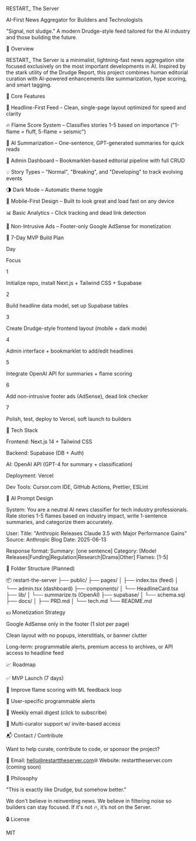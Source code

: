 RESTART_ The Server

AI-First News Aggregator for Builders and Technologists

"Signal, not sludge." A modern Drudge-style feed tailored for the AI industry and those building the future.

📌 Overview

RESTART_ The Server is a minimalist, lightning-fast news aggregation site focused exclusively on the most important developments in AI. Inspired by the stark utility of the Drudge Report, this project combines human editorial curation with AI-powered enhancements like summarization, hype scoring, and smart tagging.

🚀 Core Features

📰 Headline-First Feed – Clean, single-page layout optimized for speed and clarity

🔥 Flame Score System – Classifies stories 1-5 based on importance ("1-flame = fluff, 5-flame = seismic")

🤖 AI Summarization – One-sentence, GPT-generated summaries for quick reads

🧠 Admin Dashboard – Bookmarklet-based editorial pipeline with full CRUD

💡 Story Types – "Normal", "Breaking", and "Developing" to track evolving events

🌗 Dark Mode – Automatic theme toggle

📱 Mobile-First Design – Built to look great and load fast on any device

📊 Basic Analytics – Click tracking and dead link detection

🧼 Non-Intrusive Ads – Footer-only Google AdSense for monetization

📅 7-Day MVP Build Plan

Day

Focus

1

Initialize repo, install Next.js + Tailwind CSS + Supabase

2

Build headline data model, set up Supabase tables

3

Create Drudge-style frontend layout (mobile + dark mode)

4

Admin interface + bookmarklet to add/edit headlines

5

Integrate OpenAI API for summaries + flame scoring

6

Add non-intrusive footer ads (AdSense), dead link checker

7

Polish, test, deploy to Vercel, soft launch to builders

🧱 Tech Stack

Frontend: Next.js 14 + Tailwind CSS

Backend: Supabase (DB + Auth)

AI: OpenAI API (GPT-4 for summary + classification)

Deployment: Vercel

Dev Tools: Cursor.com IDE, GitHub Actions, Prettier, ESLint

🧠 AI Prompt Design

System: You are a neutral AI news classifier for tech industry professionals. Rate stories 1-5 flames based on industry impact, write 1-sentence summaries, and categorize them accurately.

User: Title: "Anthropic Releases Claude 3.5 with Major Performance Gains"
Source: Anthropic Blog
Date: 2025-06-13

Response format:
Summary: [one sentence]
Category: [Model Releases|Funding|Regulation|Research|Drama|Other]
Flames: [1-5]

📁 Folder Structure (Planned)

📦 restart-the-server
├── public/
├── pages/
│   ├── index.tsx (feed)
│   └── admin.tsx (dashboard)
├── components/
│   └── HeadlineCard.tsx
├── lib/
│   └── summarize.ts (OpenAI)
├── supabase/
│   └── schema.sql
├── docs/
│   ├── PRD.md
│   └── tech.md
└── README.md

💵 Monetization Strategy

Google AdSense only in the footer (1 slot per page)

Clean layout with no popups, interstitials, or banner clutter

Long-term: programmable alerts, premium access to archives, or API access to headline feed

📈 Roadmap

✅ MVP Launch (7 days)

🔄 Improve flame scoring with ML feedback loop

🔔 User-specific programmable alerts

📨 Weekly email digest (click to subscribe)

👥 Multi-curator support w/ invite-based access

📬 Contact / Contribute

Want to help curate, contribute to code, or sponsor the project?

📧 Email: hello@restarttheserver.com🌐 Website: restarttheserver.com (coming soon)

🧠 Philosophy

"This is exactly like Drudge, but somehow better."

We don't believe in reinventing news. We believe in filtering noise so builders can stay focused. If it's not 🔥, it’s not on the Server.

🔒 License

MIT